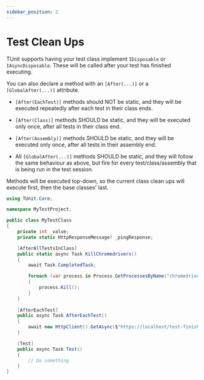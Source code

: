 ```yaml
---
sidebar_position: 2
---
```


# Test Clean Ups

TUnit supports having your test class implement `IDisposable` or `IAsyncDisposable`. These will be called after your test has finished executing.

You can also declare a method with an `[After(...)]` or a `[GlobalAfter(...)]` attribute.

- `[After(EachTest)]` methods should NOT be static, and they will be executed repeatedly after each test in their class ends.
- `[After(Class)]` methods SHOULD be static, and they will be executed only once, after all tests in their class end.
- `[After(Assembly)]` methods SHOULD be static, and they will be executed only once, after all tests in their assembly end.


- All `[GlobalAfter(...)]` methods SHOULD be static, and they will follow the same behaviour as above, but fire for every test/class/assembly that is being run in the test session.

Methods will be executed top-down, so the current class clean ups will execute first, then the base classes' last.

```csharp
using TUnit.Core;

namespace MyTestProject;

public class MyTestClass
{
    private int _value;
    private static HttpResponseMessage? _pingResponse;

    [AfterAllTestsInClass]
    public static async Task KillChromedrivers()
    {
        await Task.CompletedTask;

        foreach (var process in Process.GetProcessesByName("chromedriver.exe"))
        {
            process.Kill();
        }
    }
    
    [AfterEachTest]
    public async Task AfterEachTest()
    {
        await new HttpClient().GetAsync($"https://localhost/test-finished-notifier?testName={TestContext.Current.TestInformation.TestName}");
    }

    [Test]
    public async Task Test()
    {
        // Do something
    }
}
```